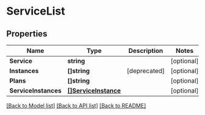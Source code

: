 # ServiceList

## Properties
Name | Type | Description | Notes
------------ | ------------- | ------------- | -------------
**Service** | **string** |  | [optional] 
**Instances** | **[]string** | [deprecated] | [optional] 
**Plans** | **[]string** |  | [optional] 
**ServiceInstances** | [**[]ServiceInstance**](ServiceInstance.md) |  | [optional] 

[[Back to Model list]](../README.md#documentation-for-models) [[Back to API list]](../README.md#documentation-for-api-endpoints) [[Back to README]](../README.md)


